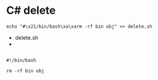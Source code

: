 # C# delete

```
echo "#\x21/bin/bash\xa\xarm -rf bin obj" >> delete.sh
```

- delete.sh
- 
```

#!/bin/bash

rm -rf bin obj
```
